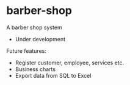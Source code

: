 # barber-shop

A barber shop system

- Under development

Future features:
  - Register customer, employee, services etc.
  - Business charts
  - Export data from SQL to Excel
